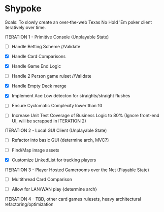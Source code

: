 # Shypoke
Goals: To slowly create an over-the-web Texas No Hold 'Em poker client iteratively over time.


ITERATION 1 - Primitive Console (Unplayable State)
- [ ] Handle Betting Scheme											//Validate
- [X] Handle Card Comparisons 
- [X] Handle Game End Logic
- [ ] Handle 2 Person game rulset									//Validate
- [X] Handle Empty Deck merge
- [X] Implement Ace Low detecton for straights/straight flushes
- [ ] Ensure Cyclomatic Complexity lower than 10
- [ ] Increase Unit Test Coverage of Business Logic to 80% (Ignore front-end UI, will be scrapped in ITERATION 2)


ITERATION 2 - Local GUI Client (Unplayable State)
- [ ] Refactor into basic GUI {determine arch, MVC?}
- [ ] Find/Map image assets
- [X] Customize LinkedList for tracking players


ITERATION 3 - Player Hosted Gamerooms over the Net (Playable State)
- [ ] Multithread Card Comparison
- [ ] Allow for LAN/WAN play {determine arch}


ITERATION 4 - TBD, other card games rulesets, heavy architectural refactoring/optimization
